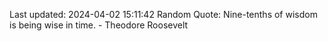 Last updated: 2024-04-02 15:11:42
Random Quote: Nine-tenths of wisdom is being wise in time. - Theodore Roosevelt